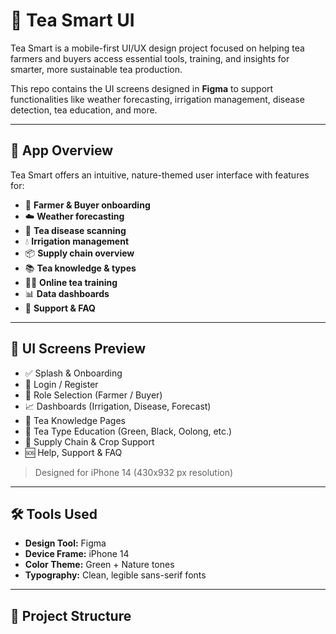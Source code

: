 # 🍃 Tea Smart UI

Tea Smart is a mobile-first UI/UX design project focused on helping tea farmers and buyers access essential tools, training, and insights for smarter, more sustainable tea production.

This repo contains the UI screens designed in **Figma** to support functionalities like weather forecasting, irrigation management, disease detection, tea education, and more.

---

## 📱 App Overview

Tea Smart offers an intuitive, nature-themed user interface with features for:

- 🌿 **Farmer & Buyer onboarding**
- ☁️ **Weather forecasting**
- 🌱 **Tea disease scanning**
- 💧 **Irrigation management**
- 📦 **Supply chain overview**
- 📚 **Tea knowledge & types**
- 🧑‍🏫 **Online tea training**
- 📊 **Data dashboards**
- 🤝 **Support & FAQ**

---

## 🧩 UI Screens Preview

- ✅ Splash & Onboarding
- 🔐 Login / Register
- 👤 Role Selection (Farmer / Buyer)
- 📈 Dashboards (Irrigation, Disease, Forecast)
- 🧠 Tea Knowledge Pages
- 🧪 Tea Type Education (Green, Black, Oolong, etc.)
- 🧬 Supply Chain & Crop Support
- 🆘 Help, Support & FAQ

> Designed for iPhone 14 (430x932 px resolution)

---

## 🛠️ Tools Used

- **Design Tool:** Figma  
- **Device Frame:** iPhone 14  
- **Color Theme:** Green + Nature tones  
- **Typography:** Clean, legible sans-serif fonts  

---

## 📂 Project Structure

